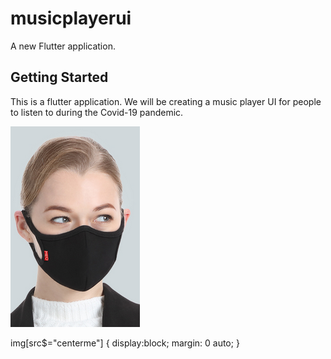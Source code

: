 # musicplayerui

A new Flutter application.

## Getting Started

This is a flutter application. We will be creating a music player UI for people to listen to during the
Covid-19 pandemic.


![covid 19 mask](https://raw.githubusercontent.com/antran1111/NinjaCV/master/images/2020gear.PNG?style=centerme)


img[src$="centerme"] {
  display:block;
  margin: 0 auto;
}
